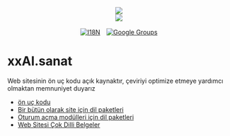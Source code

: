 <p align="center"><a href="https://xxai.art"><img src="https://cdn.jsdelivr.net/gh/xxai-art/doc/logo.svg"/></a><br/><a href="https://xxai.art"><img src="https://cdn.jsdelivr.net/gh/xxai-art/doc/xxai.svg"/></a></p><p align="center"><a href="https://github.com/xxai-art/doc#readme"><img alt="I18N" src="https://cdn.jsdelivr.net/gh/wactax/img/t.svg"/></a>　<a href="https://groups.google.com/u/0/g/xxai-art"><img alt="Google Groups" src="https://cdn.jsdelivr.net/gh/wactax/img/g-groups.svg"/></a></p>

# xxAI.sanat

Web sitesinin ön uç kodu açık kaynaktır, çeviriyi optimize etmeye yardımcı olmaktan memnuniyet duyarız

* [ön uç kodu](https://github.com/xxai-art/web)
* [Bir bütün olarak site için dil paketleri](https://github.com/xxai-art/web/tree/main/i18n)
* [Oturum açma modülleri için dil paketleri](https://github.com/wacpkg/user/tree/main/ui.i18n)
* [Web Sitesi Çok Dilli Belgeler](https://github.com/xxai-doc)
